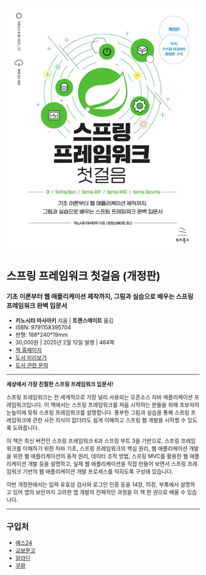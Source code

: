 ![cover](cover.jpg)

# 스프링 프레임워크 첫걸음 (개정판)
### 기초 이론부터 웹 애플리케이션 제작까지, 그림과 실습으로 배우는 스프링 프레임워크 완벽 입문서

- **키노시타 마사아키** 지음 | **트랜스메이트** 옮김
- ISBN: 9791158395704
- 판형: 188\*240\*19mm
- 30,000원 | 2025년 2월 12일 발행 | 464쪽
- [책 홈페이지](https://wikibook.co.kr/spring-2nd/)
- [도서 미리보기](http://www.yes24.com/Product/Viewer/Preview/141852771)
- [도서 관련 문의](https://wikibook.co.kr/support/contact/)

---

**세상에서 가장 친절한 스프링 프레임워크 입문서!**
 
스프링 프레임워크는 전 세계적으로 가장 널리 사용되는 오픈소스 자바 애플리케이션 프레임워크입니다. 이 책에서는 스프링 프레임워크를 처음 시작하는 분들을 위해 초보자의 눈높이에 맞춰 스프링 프레임워크를 설명합니다. 풍부한 그림과 실습을 통해 스프링 프레임워크에 관한 사전 지식이 없더라도 쉽게 이해하고 스프링 웹 개발을 시작할 수 있도록 도와줍니다.

이 책은 최신 버전인 스프링 프레임워크 6과 스프링 부트 3을 기반으로, 스프링 프레임워크를 이해하기 위한 자바 기초, 스프링 프레임워크의 핵심 원리, 웹 애플리케이션 개발을 위한 웹 애플리케이션의 동작 원리, 데이터 조작 방법, 스프링 MVC를 활용한 웹 애플리케이션 개발 등을 설명하고, 실제 웹 애플리케이션을 직접 만들어 보면서 스프링 프레임워크 기반의 웹 애플리케이션 개발 프로세스를 익히도록 구성돼 있습니다.

이번 개정판에서는 입력 유효성 검사와 로그인 인증 등을 14장, 15장, 부록에서 설명하고 있어 앱의 보안까지 고려한 앱 개발의 전체적인 과정을 이 책 한 권으로 배울 수 있습니다.

---
 
 ## 구입처
 
 - [예스24](https://www.yes24.com/Product/Goods/141852771)
 - [교보문고](https://product.kyobobook.co.kr/detail/S000215617843)
 - [알라딘](https://www.aladin.co.kr/shop/wproduct.aspx?ItemId=356495060)
 - [쿠팡](https://www.coupang.com/vp/products/8565678609?itemId=24810375866)

